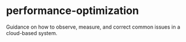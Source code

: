 # performance-optimization
Guidance on how to observe, measure, and correct common issues in a cloud-based system.
